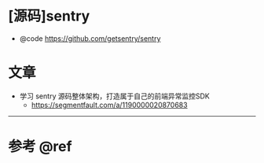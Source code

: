 # [源码]sentry

- @code https://github.com/getsentry/sentry

# 文章

- 学习 sentry 源码整体架构，打造属于自己的前端异常监控SDK
  - https://segmentfault.com/a/1190000020870683

---

# 参考 @ref